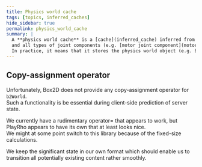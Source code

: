 ```yaml
---
title: Physics world cache
tags: [topics, inferred_caches]
hide_sidebar: true
permalink: physics_world_cache
summary: | 
  A **physics world cache** is a [cache](inferred_cache) inferred from the contents of all [rigid body components](rigid_body_component), [fixtures components](fixtures_component)  
  and all types of joint components (e.g. [motor joint component](motor_joint_component)).  
  In practice, it means that it stores the physics world object (e.g. Box2D's ``b2World``) and its native body, fixture, shape and joint types.  
---
```


## Copy-assignment operator

Unfortunately, Box2D does not provide any copy-assignment operator for ``b2World``.  
Such a functionality is be essential during client-side prediction of server state.  

We currently have a rudimentary operator= that appears to work, but PlayRho appears to have its own that at least looks nice.  
We might at some point switch to this library because of the fixed-size calculations.  

We keep the significant state in our own format which should enable us to transition all potentially existing content rather smoothly.
